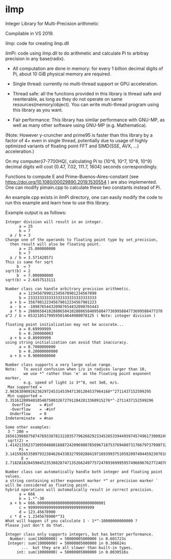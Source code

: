 # ilmp
Integer Library for Multi-Precision arithmetic

Compilable in VS 2019.

 ilmp: code for creating ilmp.dll
 
ilmPi: code using ilmp.dll to do arithmetic and calculate Pi to arbitray precision in any base(radix).

- All computation are done in memory: for every 1 billion decimal digits of Pi, about 10 GiB physical memory are required.

- Single thread: currently no multi-thread support or GPU acceleration.

- Thread safe: all the functions provided in this library is thread safe and reenterable, as long as they do not operate on same resources(memory/object). You can write multi-thread program using this library as you want.

- Fair performance: This library has similar performance with GNU-MP, as well as many other software using GNU-MP (e.g. Mathematica).

(Note: However y-cruncher and prime95 is faster than this library by a factor of 4+ even in single thread, potentially due to usage of highly optimized variants of floating point FFT and SIMD(SSE, AVX, ...) acceleration.)

On my computer(i7-7700HQ), calculating Pi to {10^6, 10^7, 10^8, 10^9} decimal digits will cost {0.47, 7.02, 111.7, 1604} seconds correspondingly.

Functions to compute E and Prime-Buenos-Aires-constant (see https://doi.org/10.1080/00029890.2019.1530554 ) are also implemented. One can modify pimain.cpp to calculate these two constants instead of Pi.

An example.cpp exists in ilmPi directory, one can easily modify the code to run this example and learn how to use this library.

Example output is as follows:

```
Integer division will result in an integer.
      a = 25
      b = 7
  a / b = 3
Change one of the operands to floating point type by set_precision,
  then result will also be floating point.
      a = 25.000000000
      b = 7
  a / b = 3.571428571
This is same for sqrt
     b  = 7
sqrt(b) = 2
     b  = 7.000000000
sqrt(b) = 2.6457513111

Number class can handle arbitrary precision arithmetic.
      a = 123456789012345678901234567890
      b = 233333333333333333333333333333
  a + b = 356790122345679012234567901223
  a - b = -109876544320987654432098765443
  a * b = 28806584102880658410288065840958847736995884773699588477370
a^2 / b = 65321051799595014644980078125 ( Note: integer division )

floating point initialization may not be accurate...
      a = 0.69999999
      b = 0.200000003
  a + b = 0.89999999
using string initialization can avoid that inaccuracy.
      a = 0.7000000000
      b = 0.20000000000
  a + b = 0.9000000000

Number class supports a very large value range.
Note:   To avoid confusion when i/o in radices larger than 10,
        we use *^ rather than 'e' as the floating point exponent marker,
        e.g. speed of light is 3*^8, not 3e8, m/s.
 Max supported = 2.98363890926236297245314539471301204537964168*^2711437152599295
 Min supported = 3.35161200940105487500326727912842813360915276*^-2711437152599296
   Overflow    = #inf
  -Overflow    = -#inf
  Underflow    = 0
Indeterminate  = #nan

Some other examples:
 3 ^ 200 = 265613988875874769338781322035779626829233452653394495974574961739092490901302182994384699044001
 sqrt(2) = 1.41421356237309504880168872420969807856967187537694807317667973799073247846210703885038753432764157274
      Pi = 3.1415926535897932384626433832795028841971693993751058209749445923078164062862089986280348253421170680
       E = 2.7182818284590452353602874713526624977572470936999595749669676277240766303535475945713821785251664273

Number class can automatically handle both integer and floating point values.
a string containing either exponent marker *^ or precision marker ` will be considered as floating point.
hybrid operations will automatically result in correct precision.
      a = 666
      b = 1.*^-30
  a + b = 666.000000000000000000000000000001
      c = 99999999999999999999999999999
      d = 123.45678900
  c * d = 1.2345678900*^31
What will happen if you calculate 1 - 1*^-10000000000000 ?
Please just don't do that.

Integer class only supports integers, but has better performance.
  Number: sum(10000000) = 50000005000000 in 0.601723s
 Integer: sum(10000000) = 50000005000000 in 0.306624s
       ...  but they are all slower than built-in types.
     int: sum(10000000) = 50000005000000 in 0.0030516s
```
